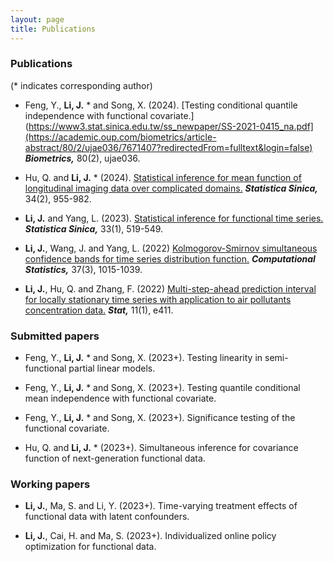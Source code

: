 ```yaml
---
layout: page
title: Publications
---
```







### Publications


(* indicates corresponding author)

* Feng, Y., **Li, J.** *  and Song, X. (2024). [Testing conditional quantile independence with functional covariate.](https://www3.stat.sinica.edu.tw/ss_newpaper/SS-2021-0415_na.pdf](https://academic.oup.com/biometrics/article-abstract/80/2/ujae036/7671407?redirectedFrom=fulltext&login=false) 
_**Biometrics,**_ 80(2), ujae036.   

* Hu, Q. and **Li, J.** *  (2024). [Statistical inference for mean function of longitudinal imaging data over complicated domains.](https://www3.stat.sinica.edu.tw/ss_newpaper/SS-2021-0415_na.pdf) 
_**Statistica Sinica,**_ 34(2), 955-982. 

* **Li, J.** and Yang, L. (2023). [Statistical inference for functional time series.](http://www3.stat.sinica.edu.tw/ss_newpaper/SS-2021-0107_na.pdf) _**Statistica Sinica,**_ 33(1), 519-549.


* **Li, J.**, Wang, J.  and Yang, L. (2022) [Kolmogorov-Smirnov simultaneous confidence bands for time series 
distribution function.](https://link.springer.com/article/10.1007/s00180-021-01149-5) _**Computational Statistics,**_ 37(3), 1015-1039.


* **Li, J.**, Hu, Q. and Zhang, F. (2022)   [Multi-step-ahead prediction interval for locally stationary 
time series with application to air pollutants concentration data.](https://onlinelibrary.wiley.com/doi/abs/10.1002/sta4.411) _**Stat,**_ 11(1), e411.





### Submitted papers


* Feng, Y., **Li, J.** *  and Song, X.  (2023+). Testing linearity in semi-functional partial linear models.

  
*  Feng, Y., **Li, J.** *  and Song, X.  (2023+). Testing quantile conditional mean independence with functional covariate.

  
* Feng, Y., **Li, J.** *  and Song, X.  (2023+).  Significance testing of the functional covariate.

  
* Hu, Q. and **Li, J.** * (2023+). Simultaneous inference for  covariance function of next-generation functional data. 






### Working papers


* **Li, J.**, Ma, S. and Li, Y. (2023+). Time-varying  treatment effects of functional data with latent confounders. 
 
 


* **Li, J.**, Cai, H. and Ma, S. (2023+). Individualized online policy optimization for functional data.




